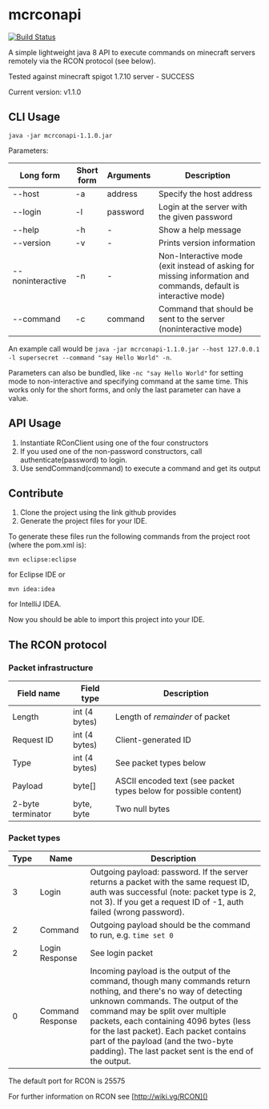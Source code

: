# mcrconapi
[![Build Status](https://travis-ci.org/fnetworks/mcrconapi.svg?branch=master)](https://travis-ci.org/fnetworks/mcrconapi)

A simple lightweight java 8 API to execute commands on minecraft servers remotely via the RCON protocol (see below).

Tested against minecraft spigot 1.7.10 server - SUCCESS

Current version: v1.1.0

## CLI Usage
    java -jar mcrconapi-1.1.0.jar
Parameters:

Long form | Short form | Arguments | Description
------------ | ------------- | --------- | -----------
--host | -a | address | Specify the host address
--login | -l | password | Login at the server with the given password
--help | -h | - | Show a help message
--version | -v | - | Prints version information
--noninteractive | -n | - | Non-Interactive mode (exit instead of asking for missing information and commands, default is interactive mode)
--command | -c | command | Command that should be sent to the server (noninteractive mode)

An example call would be `java -jar mcrconapi-1.1.0.jar --host 127.0.0.1 -l supersecret --command "say Hello World" -n`.

Parameters can also be bundled, like `-nc "say Hello World"` for setting mode to non-interactive and specifying command at the same time. This works only for the short forms, and only the last parameter can have a value.

## API Usage
1. Instantiate RConClient using one of the four constructors
2. If you used one of the non-password constructors, call authenticate(password) to login.
3. Use sendCommand(command) to execute a command and get its output

## Contribute
1. Clone the project using the link github provides
2. Generate the project files for your IDE.

To generate these files run the following commands from the project root (where the pom.xml is):

    mvn eclipse:eclipse
    
for Eclipse IDE or

    mvn idea:idea

for IntelliJ IDEA.

Now you should be able to import this project into your IDE.

## The RCON protocol
### Packet infrastructure
Field name | Field type | Description
---------- | ---------- | -----------
Length | int (4 bytes) | Length of _remainder_ of packet
Request ID | int (4 bytes) | Client-generated ID
Type | int (4 bytes) | See packet types below
Payload | byte[] | ASCII encoded text (see packet types below for possible content)
2-byte terminator | byte, byte | Two null bytes

### Packet types
Type | Name | Description
---- | ---- | --------
3 | Login | Outgoing payload: password. If the server returns a packet with the same request ID, auth was successful (note: packet type is 2, not 3). If you get a request ID of -1, auth failed (wrong password).
2 | Command | Outgoing payload should be the command to run, e.g. `time set 0`
2 | Login Response | See login packet
0 | Command Response | Incoming payload is the output of the command, though many commands return nothing, and there's no way of detecting unknown commands. The output of the command may be split over multiple packets, each containing 4096 bytes (less for the last packet). Each packet contains part of the payload (and the two-byte padding). The last packet sent is the end of the output.

The default port for RCON is 25575

For further information on RCON see [http://wiki.vg/RCON]()
